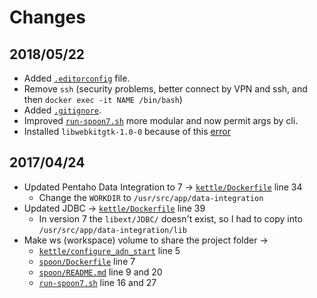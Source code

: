 # Changes

## 2018/05/22

* Added [`.editorconfig`] file.
* Remove `ssh` (security problems, better connect by VPN and ssh, and then `docker exec -it NAME /bin/bash`)
* Added [`.gitignore`].
* Improved [`run-spoon7.sh`] more modular and now permit args by cli.
* Installed `libwebkitgtk-1.0-0` because of this [error](https://jira.pentaho.com/browse/PDI-17062)

## 2017/04/24

* Updated Pentaho Data Integration to 7 -> [`kettle/Dockerfile`] line 34
  * Change the `WORKDIR` to `/usr/src/app/data-integration`
* Updated JDBC -> [`kettle/Dockerfile`] line 39
  * In version 7 the `libext/JDBC/` doesn't exist, so I had to copy into `/usr/src/app/data-integration/lib`
* Make ws (workspace) volume to share the project folder ->
  * [`kettle/configure_adn_start`] line 5
  * [`spoon/Dockerfile`] line 7
  * [`spoon/README.md`] line 9 and 20
  * [`run-spoon7.sh`] line 16 and 27

[`kettle/Dockerfile`]: kettle/Dockerfile
[`kettle/configure_adn_start`]: kettle/configure_adn_start
[`spoon/Dockerfile`]: spoon/Dockerfile
[`spoon/README.md`]: spoon/README.md
[`run-spoon7.sh`]: run-spoon7.sh
[`.gitignore`]: .gitignore
[`.editorconfig`]: .editorconfig
